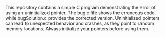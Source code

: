 This repository contains a simple C program demonstrating the error of using an uninitialized pointer. The bug.c file shows the erroneous code, while bugSolution.c provides the corrected version. Uninitialized pointers can lead to unexpected behavior and crashes, as they point to random memory locations. Always initialize your pointers before using them.